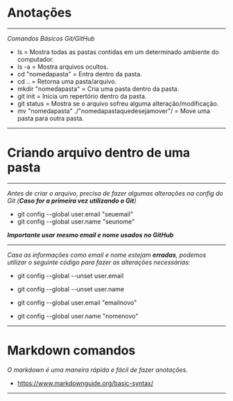 # Anotações
___________________________________________________________________________________

*Comandos Básicos Git/GitHub*

* ls = Mostra todas as pastas contidas em um determinado ambiente do computador.
* ls -a = Mostra arquivos ocultos.
* cd "nomedapasta" = Entra dentro da pasta.
* cd .. = Retorna uma pasta/arquivo.
* mkdir "nomedapasta" = Cria uma pasta dentro da pasta.
* git init = Inicia um repertório dentro da pasta.
* git status = Mostra se o arquivo sofreu alguma alteração/modificação.
* mv "nomedapasta" ./"nomedapastaquedesejamover"/ = Move uma pasta para outra pasta.
___________________________________________________________________________________

# Criando arquivo dentro de uma pasta
___________________________________________________________________________________

*Antes de criar o arquivo, precisa de fazer algumas alterações na config do Git (**Caso for a primeira vez utilizando o Git**)*

* git config --global user.email "seuemail"
* git config --global user.name "seunome"

***Importante usar mesmo email e nome usados no GitHub***

___________________________________________________________________________________

 *Caso as informações como email e nome estejam ***erradas***, podemos utilizar o seguinte código para fazer as alterações necessárias:*
 
 * git config --global --unset user.email
 * git config --global --unset user.name

* git config --global user.email "emailnovo"
* git config --global user.name "nomenovo"

___________________________________________________________________________________

# Markdown comandos

*O markdown é uma maneira rápida e fácil de fazer anotações.*

* <https://www.markdownguide.org/basic-syntax/>
 
___________________________________________________________________________________
